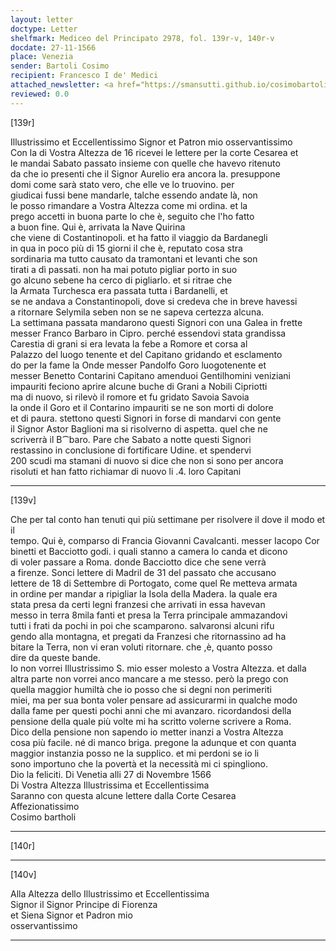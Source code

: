 ```yaml
---
layout: letter
doctype: Letter
shelfmark: Mediceo del Principato 2978, fol. 139r-v, 140r-v
docdate: 27-11-1566
place: Venezia
sender: Bartoli Cosimo
recipient: Francesco I de' Medici
attached_newsletter: <a href="https://smansutti.github.io/cosimobartoli/texts/3079_197/">3079_197</a>
reviewed: 0.0
---
```


[139r]  
  
  
Illustrissimo et Eccellentissimo Signor et Patron mio osservantissimo  
Con la di Vostra Altezza de 16 ricevei le lettere per la corte Cesarea et  
le mandai Sabato passato insieme con quelle che havevo ritenuto  
da che io presenti che il Signor Aurelio era ancora la. presuppone  
domi come sarà stato vero, che elle ve lo truovino. per  
giudicai fussi bene mandarle, talche essendo andate là, non  
le posso rimandare a Vostra Altezza come mi ordina. et la  
prego accetti in buona parte lo che è, seguito che l'ho fatto  
a buon fine. Qui è, arrivata la Nave Quirina  
che viene di Costantinopoli. et ha fatto il viaggio da Bardanegli  
in qua in poco più di 15 giorni il che è, reputato cosa stra  
sordinaria ma tutto causato da tramontani et levanti che son  
tirati a dì passati. non ha mai potuto pigliar porto in suo  
go alcuno sebene ha cerco di pigliarlo. et si ritrae che  
la Armata Turchesca era passata tutta i Bardanelli, et  
se ne andava a Constantinopoli, dove si credeva che in breve havessi  
a ritornare Selymila seben non se ne sapeva certezza alcuna.  
La settimana passata mandarono questi Signori con una Galea in frette  
messer Franco Barbaro in Cipro. perché essendovi stata grandissa  
Carestia di grani si era levata la febe a Romore et corsa al  
Palazzo del luogo tenente et del Capitano gridando et esclamento  
do per la fame la Onde messer Pandolfo Goro luogotenente et  
messer Benetto Contarini Capitano amenduoi Gentilhomini veniziani  
impauriti feciono aprire alcune buche di Grani a Nobili Cipriotti  
ma di nuovo, si rilevò il romore et fu gridato Savoia Savoia  
la onde il Goro et il Contarino impauriti se ne son morti di dolore  
et di paura. stettono questi Signori in forse di mandarvi con gente  
il Signor Astor Baglioni ma si risolverno di aspetta. quel che ne  
scriverrà il B⁀baro. Pare che Sabato a notte questi Signori  
restassino in conclusione di fortificare Udine. et spendervi  
200 scudi ma stamani di nuovo si dice che non si sono per ancora  
risoluti et han fatto richiamar di nuovo li .4. loro Capitani  
  
---  

[139v]  
  
  
Che per tal conto han tenuti qui più settimane per risolvere il dove il modo et il  
tempo. Qui è, comparso di Francia Giovanni Cavalcanti. messer Iacopo Cor  
binetti et Bacciotto godi. i quali stanno a camera lo canda et dicono  
di voler passare a Roma. donde Bacciotto dice che sene verrà  
a firenze. Sonci lettere di Madril de 31 del passato che accusano  
lettere de 18 di Settembre di Portogato, come quel Re metteva armata  
in ordine per mandar a ripigliar la Isola della Madera. la quale era  
stata presa da certi legni franzesi che arrivati in essa havevan  
messo in terra 8mila fanti et presa la Terra principale ammazandovi  
tutti i frati da pochi in poi che scamparono. salvaronsi alcuni rifu  
gendo alla montagna, et pregati da Franzesi che ritornassino ad ha  
bitare la Terra, non vi eran voluti ritornare. che ,è, quanto posso  
dire da queste bande.  
Io non vorrei Illustrissimo S. mio esser molesto a Vostra Altezza. et dalla  
altra parte non vorrei anco mancare a me stesso. però la prego con  
quella maggior humiltà che io posso che si degni non perimeriti  
miei, ma per sua bonta voler pensare ad assicurarmi in qualche modo  
dalla fame per questi pochi anni che mi avanzaro. ricordandosi della  
pensione della quale più volte mi ha scritto volerne scrivere a Roma.  
Dico della pensione non sapendo io metter inanzi a Vostra Altezza  
cosa più facile. né di manco briga. pregone la adunque et con quanta  
maggior instanzia posso ne la supplico. et mi perdoni se io li  
sono importuno che la povertà et la necessità mi ci spingliono.  
Dio la feliciti. Di Venetia alli 27 di Novembre 1566  
Di Vostra Altezza Illustrissima et Eccellentissima  
Saranno con questa alcune lettere dalla Corte Cesarea  
Affezionatissimo  
Cosimo bartholi  
  
---  

[140r]  
  
  
  
---  

[140v]  
  
  
Alla Altezza dello Illustrissimo et Eccellentissima  
Signor il Signor Principe di Fiorenza  
et Siena Signor et Padron mio  
osservantissimo  
  
---  

